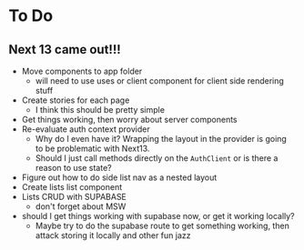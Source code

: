 # To Do

## Next 13 came out!!!

- Move components to app folder
  - will need to use uses or client component for client side rendering stuff
- Create stories for each page
  - I think this should be pretty simple
- Get things working, then worry about server components
- Re-evaluate auth context provider
  - Why do I even have it? Wrapping the layout in the provider is going to be problematic with Next13.
  - Should I just call methods directly on the `AuthClient` or is there a reason to use state?
- Figure out how to do side list nav as a nested layout
- Create lists list component
- Lists CRUD with SUPABASE
  - don't forget about MSW
- should I get things working with supabase now, or get it working locally?
  - Maybe try to do the supabase route to get something working, then attack storing it locally and other fun jazz
